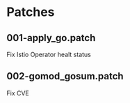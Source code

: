 # Patches

## 001-apply_go.patch

Fix Istio Operator healt status

## 002-gomod_gosum.patch

Fix CVE
